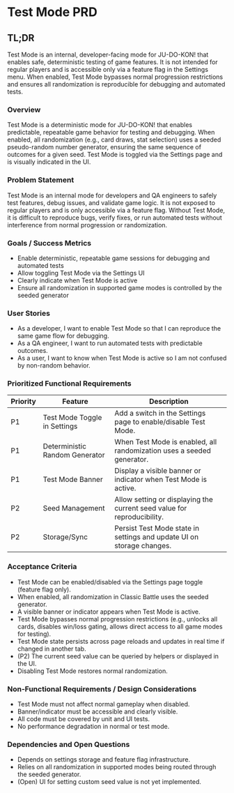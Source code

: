 # Test Mode PRD

## TL;DR

Test Mode is an internal, developer-facing mode for JU-DO-KON! that enables safe, deterministic testing of game features. It is not intended for regular players and is accessible only via a feature flag in the Settings menu. When enabled, Test Mode bypasses normal progression restrictions and ensures all randomization is reproducible for debugging and automated tests.

### Overview

Test Mode is a deterministic mode for JU-DO-KON! that enables predictable, repeatable game behavior for testing and debugging. When enabled, all randomization (e.g., card draws, stat selection) uses a seeded pseudo-random number generator, ensuring the same sequence of outcomes for a given seed. Test Mode is toggled via the Settings page and is visually indicated in the UI.

### Problem Statement

Test Mode is an internal mode for developers and QA engineers to safely test features, debug issues, and validate game logic. It is not exposed to regular players and is only accessible via a feature flag. Without Test Mode, it is difficult to reproduce bugs, verify fixes, or run automated tests without interference from normal progression or randomization.

### Goals / Success Metrics

- Enable deterministic, repeatable game sessions for debugging and automated tests
- Allow toggling Test Mode via the Settings UI
- Clearly indicate when Test Mode is active
- Ensure all randomization in supported game modes is controlled by the seeded generator

### User Stories

- As a developer, I want to enable Test Mode so that I can reproduce the same game flow for debugging.
- As a QA engineer, I want to run automated tests with predictable outcomes.
- As a user, I want to know when Test Mode is active so I am not confused by non-random behavior.

### Prioritized Functional Requirements

| Priority | Feature                        | Description                                                             |
| -------- | ------------------------------ | ----------------------------------------------------------------------- |
| P1       | Test Mode Toggle in Settings   | Add a switch in the Settings page to enable/disable Test Mode.          |
| P1       | Deterministic Random Generator | When Test Mode is enabled, all randomization uses a seeded generator.   |
| P1       | Test Mode Banner               | Display a visible banner or indicator when Test Mode is active.         |
| P2       | Seed Management                | Allow setting or displaying the current seed value for reproducibility. |
| P2       | Storage/Sync                   | Persist Test Mode state in settings and update UI on storage changes.   |

### Acceptance Criteria

- Test Mode can be enabled/disabled via the Settings page toggle (feature flag only).
- When enabled, all randomization in Classic Battle uses the seeded generator.
- A visible banner or indicator appears when Test Mode is active.
- Test Mode bypasses normal progression restrictions (e.g., unlocks all cards, disables win/loss gating, allows direct access to all game modes for testing).
- Test Mode state persists across page reloads and updates in real time if changed in another tab.
- (P2) The current seed value can be queried by helpers or displayed in the UI.
- Disabling Test Mode restores normal randomization.

### Non-Functional Requirements / Design Considerations

- Test Mode must not affect normal gameplay when disabled.
- Banner/indicator must be accessible and clearly visible.
- All code must be covered by unit and UI tests.
- No performance degradation in normal or test mode.

### Dependencies and Open Questions

- Depends on settings storage and feature flag infrastructure.
- Relies on all randomization in supported modes being routed through the seeded generator.
- (Open) UI for setting custom seed value is not yet implemented.
